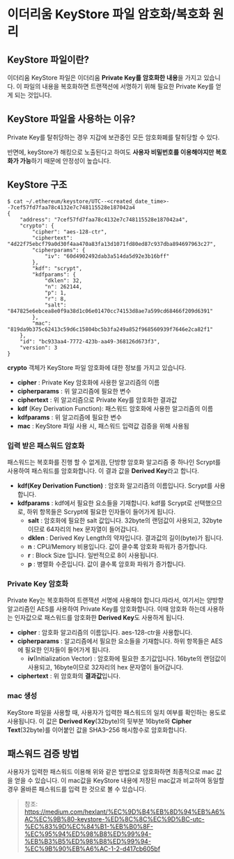 # 이더리움 KeyStore 파일 암호화/복호화 원리

## KeyStore 파일이란?
이더리움 KeyStore 파일은 이더리움 **Private Key를 암호화한 내용**을 가지고 있습니다.
이 파일의 내용을 복호화하면 트랜잭션에 서명하기 위해 필요한 Private Key를 얻게 되는 것입니다.

## KeyStore 파일을 사용하는 이유?

Private Key를 탈취당하는 경우 지갑에 보관중인 모든 암호화폐를 탈취당할 수 있다.

반면에, keyStore가 해킹으로 노출된다고 하여도 **사용자 비밀번호를 이용해야지만 복호화가 가능**하기 때문에 안정성이 높습니다.

## KeyStore 구조
```
$ cat ~/.ethereum/keystore/UTC--<created_date_time>--7cef57fd7faa78c4132e7c748115528e187042a4  
{
	"address": "7cef57fd7faa78c4132e7c748115528e187042a4",
	"crypto": {
		"cipher": "aes-128-ctr",
		"ciphertext": "4d22f75ebcf79a0d30f4aa470a83fa13d1071fd80ed87c937dba894697963c27",
		"cipherparams": {
			"iv": "60d4902492dab3a514da5d92e3b16bff"
		},
		"kdf": "scrypt",
		"kdfparams": {
			"dklen": 32,
			"n": 262144,
			"p": 1,
			"r": 8,
			"salt": "847825e6ebcea8e0f9a38d1c06e01470cc74153d8ae7a599cd68466f209d6391"
		},
		"mac": "819da9b375c62413c59d6c15804bc5b3fa249a852f968560939f7646e2ca82f1"
	},
	"id": "bc933aa4-7772-423b-aa49-368126d673f3",
	"version": 3
}
```
**crypto** 객체가 KeyStore 파일 암호화에 대한 정보를 가지고 있습니다.
 - **cipher** : Private Key 암호화에 사용한 알고리즘의 이름
 - **cipherparams** : 위 알고리즘에 필요한 변수
 - **ciphertext** : 위 알고리즘으로 Private Key를 암호화한 결과값
 - **kdf** (Key Derivation Function): 패스워드 암호화에 사용한 알고리즘의 이름
 - **kdfparams** : 위 알고리즘에 필요한 변수
 - **mac** : KeyStore 파일 사용 시, 패스워드 입력값 검증을 위해 사용됨

### 입력 받은 패스워드 암호화
패스워드는 복호화를 진행 할 수 없게끔, 단방향 암호화 알고리즘 중 하나인 Scrypt를 사용하여 패스워드를 암호화합니다. 이 결과 값을 **Derived Key**라고 합니다.

 - **kdf(Key Derivation Function)** : 암호화 알고리즘의 이름입니다. Scrypt를 사용합니다.
 - **kdfparams** : kdf에서 필요한 요소들을 기재합니다. kdf를 Scrypt로 선택했으므로, 하위 항목들은 Scrypt에 필요한 인자들이 들어가게 됩니다.
   - **salt** : 암호화에 필요한 salt 값입니다. 32byte의 랜덤값이 사용되고, 32byte이므로 64자리의 hex 문자열이 들어갑니다.
   - **dklen** : Derived Key Length의 약자입니다. 결과값의 길이(byte)가 됩니다.
   - **n** : CPU/Memory 비용입니다. 값이 클수록 암호화 파워가 증가합니다.
   - **r** : Block Size 입니다. 일반적으로 8이 사용됩니다.
   - **p** : 병렬화 수준입니다. 값이 클수록 암호화 파워가 증가합니다.

### Private Key 암호화
Private Key는 복호화하여 트랜잭션 서명에 사용해야 합니다.따라서, 여기서는 양방향 알고리즘인 AES를 사용하여 Private Key를 암호화합니다. 이때 암호화 하는데 사용하는 인자값으로 패스워드를 암호화한 **Derived Key**도 사용하게 됩니다.

- **cipher** : 암호화 알고리즘의 이름입니다. aes-128-ctr을 사용합니다.
- **cipherparams** : 알고리즘에서 필요한 요소들을 기재합니다. 하위 항목들은 AES에 필요한 인자들이 들어가게 됩니다.
  - **iv**(Initialization Vector) : 암호화에 필요한 초기값입니다. 16byte의 랜덤값이 사용되고, 16byte이므로 32자리의 hex 문자열이 들어갑니다.
- **ciphertext** : 위 암호화의 **결과값**입니다.

### mac 생성
KeyStore 파일을 사용할 때, 사용자가 입력한 패스워드의 일치 여부를 확인하는 용도로 사용됩니다.
이 값은 **Derived Key**(32byte)의 뒷부분 16byte와 **Cipher Text**(32byte)를 이어붙인 값을 SHA3–256 해시함수로 암호화합니다.


## 패스워드 검증 방법
사용자가 입력한 패스워드 이용해 위와 같은 방법으로 암호화하면 최종적으로 mac 값을 얻을 수 있습니다. 이 mac값을 KeyStore 내용에 저장된 mac값과 비교하여 동일할 경우 올바른 패스워드를 입력 한 것으로 볼 수 있습니다.

> 참조: https://medium.com/hexlant/%EC%9D%B4%EB%8D%94%EB%A6%AC%EC%9B%80-keystore-%ED%8C%8C%EC%9D%BC-utc-%EC%83%9D%EC%84%B1-%EB%B0%8F-%EC%95%94%ED%98%B8%ED%99%94-%EB%B3%B5%ED%98%B8%ED%99%94-%EC%9B%90%EB%A6%AC-1-2-d417cb605bf